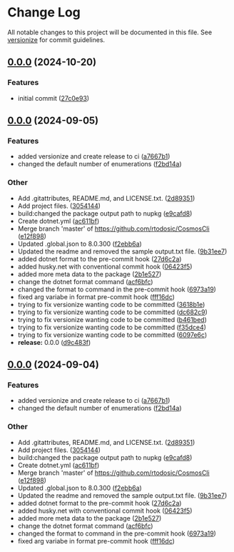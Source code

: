 # Change Log

All notable changes to this project will be documented in this file. See [versionize](https://github.com/versionize/versionize) for commit guidelines.

<a name="0.0.0"></a>
## [0.0.0](https://www.github.com/rtodosic/CosmosCli/releases/tag/v0.0.0) (2024-10-20)

### Features

* initial commit ([27c0e93](https://www.github.com/rtodosic/CosmosCli/commit/27c0e93a0351480c4271a3338ce54c3edc54b8c1))

<a name="0.0.0"></a>
## [0.0.0](https://www.github.com/rtodosic/CosmosCli/releases/tag/v0.0.0) (2024-09-05)

### Features

* added versionize and create release to ci ([a7667b1](https://www.github.com/rtodosic/CosmosCli/commit/a7667b1eb72a21dbfcf75ebf80b496c637193c3f))
* changed the default number of enumerations ([f2bd14a](https://www.github.com/rtodosic/CosmosCli/commit/f2bd14acfff18258c6c4440dccf79b8dd3b661bf))

### Other

* Add .gitattributes, README.md, and LICENSE.txt. ([2d89351](https://www.github.com/rtodosic/CosmosCli/commit/2d89351885e90295e11997fb4c7796aa4a955a9e))
* Add project files. ([3054144](https://www.github.com/rtodosic/CosmosCli/commit/3054144dd170001f42e9d053ea1058fa9c6448fe))
* build:changed the package output path to nupkg ([e9cafd8](https://www.github.com/rtodosic/CosmosCli/commit/e9cafd8bde316c6aa7613ec6fc91b8f5240cb28f))
* Create dotnet.yml ([ac611bf](https://www.github.com/rtodosic/CosmosCli/commit/ac611bfe285f663336798248fbdedaecb592e6e3))
* Merge branch 'master' of https://github.com/rtodosic/CosmosCli ([e12f898](https://www.github.com/rtodosic/CosmosCli/commit/e12f89841e07b8098d8ad66f584f3efdc3965724))
* Updated .global.json to 8.0.300 ([f2ebb6a](https://www.github.com/rtodosic/CosmosCli/commit/f2ebb6a82b632a58f0ae1ef9a1fe1632ec5642b9))
* Updated the readme and removed the sample output.txt file. ([9b31ee7](https://www.github.com/rtodosic/CosmosCli/commit/9b31ee7d5479e8f81fa12b99b7cb7e6db1f0d76a))
* added dotnet format to the pre-commit hook ([27d6c2a](https://www.github.com/rtodosic/CosmosCli/commit/27d6c2abfb12136ed96665aed8aff1217648527e))
* added husky.net with conventional commit hook ([06423f5](https://www.github.com/rtodosic/CosmosCli/commit/06423f5502d5de86f60616bd7c9607b9aab7c88e))
* added more meta data to the package ([2b1e527](https://www.github.com/rtodosic/CosmosCli/commit/2b1e527b1a1526ea821e12404f4a2e5c15770f18))
* change the dotnet format command ([acf6bfc](https://www.github.com/rtodosic/CosmosCli/commit/acf6bfcf582146ec26d1003d89044bab4fee38b3))
* changed the format to command in the  pre-commit hook ([6973a19](https://www.github.com/rtodosic/CosmosCli/commit/6973a19e3bc4f30276b4a4025339c0b59f78c27e))
* fixed arg variabe in format pre-commit hook ([fff16dc](https://www.github.com/rtodosic/CosmosCli/commit/fff16dc6547587092e48973f8970edd353084bb4))
* trying to fix versionize wanting code to be committed ([3618b1e](https://www.github.com/rtodosic/CosmosCli/commit/3618b1eabf55a774e7ed87670df9ebd2d515d3f1))
* trying to fix versionize wanting code to be committed ([dc682c9](https://www.github.com/rtodosic/CosmosCli/commit/dc682c9d24db54baa080b979786b7dea0f1484b1))
* trying to fix versionize wanting code to be committed ([b461bed](https://www.github.com/rtodosic/CosmosCli/commit/b461bedad98b5137e24576b5450ecd0f4f7aa210))
* trying to fix versionize wanting code to be committed ([f35dce4](https://www.github.com/rtodosic/CosmosCli/commit/f35dce418f1a06fedc05e222ef30611ea2a506f5))
* trying to fix versionize wanting code to be committed ([6097e6c](https://www.github.com/rtodosic/CosmosCli/commit/6097e6cb5b2c43c43d07380a821f1ab13aece782))
* **release:** 0.0.0 ([d9c483f](https://www.github.com/rtodosic/CosmosCli/commit/d9c483f0fe73eb5719ee346311f4e8450be6df25))

<a name="0.0.0"></a>
## [0.0.0](https://www.github.com/rtodosic/CosmosCli/releases/tag/v0.0.0) (2024-09-04)

### Features

* added versionize and create release to ci ([a7667b1](https://www.github.com/rtodosic/CosmosCli/commit/a7667b1eb72a21dbfcf75ebf80b496c637193c3f))
* changed the default number of enumerations ([f2bd14a](https://www.github.com/rtodosic/CosmosCli/commit/f2bd14acfff18258c6c4440dccf79b8dd3b661bf))

### Other

* Add .gitattributes, README.md, and LICENSE.txt. ([2d89351](https://www.github.com/rtodosic/CosmosCli/commit/2d89351885e90295e11997fb4c7796aa4a955a9e))
* Add project files. ([3054144](https://www.github.com/rtodosic/CosmosCli/commit/3054144dd170001f42e9d053ea1058fa9c6448fe))
* build:changed the package output path to nupkg ([e9cafd8](https://www.github.com/rtodosic/CosmosCli/commit/e9cafd8bde316c6aa7613ec6fc91b8f5240cb28f))
* Create dotnet.yml ([ac611bf](https://www.github.com/rtodosic/CosmosCli/commit/ac611bfe285f663336798248fbdedaecb592e6e3))
* Merge branch 'master' of https://github.com/rtodosic/CosmosCli ([e12f898](https://www.github.com/rtodosic/CosmosCli/commit/e12f89841e07b8098d8ad66f584f3efdc3965724))
* Updated .global.json to 8.0.300 ([f2ebb6a](https://www.github.com/rtodosic/CosmosCli/commit/f2ebb6a82b632a58f0ae1ef9a1fe1632ec5642b9))
* Updated the readme and removed the sample output.txt file. ([9b31ee7](https://www.github.com/rtodosic/CosmosCli/commit/9b31ee7d5479e8f81fa12b99b7cb7e6db1f0d76a))
* added dotnet format to the pre-commit hook ([27d6c2a](https://www.github.com/rtodosic/CosmosCli/commit/27d6c2abfb12136ed96665aed8aff1217648527e))
* added husky.net with conventional commit hook ([06423f5](https://www.github.com/rtodosic/CosmosCli/commit/06423f5502d5de86f60616bd7c9607b9aab7c88e))
* added more meta data to the package ([2b1e527](https://www.github.com/rtodosic/CosmosCli/commit/2b1e527b1a1526ea821e12404f4a2e5c15770f18))
* change the dotnet format command ([acf6bfc](https://www.github.com/rtodosic/CosmosCli/commit/acf6bfcf582146ec26d1003d89044bab4fee38b3))
* changed the format to command in the  pre-commit hook ([6973a19](https://www.github.com/rtodosic/CosmosCli/commit/6973a19e3bc4f30276b4a4025339c0b59f78c27e))
* fixed arg variabe in format pre-commit hook ([fff16dc](https://www.github.com/rtodosic/CosmosCli/commit/fff16dc6547587092e48973f8970edd353084bb4))


